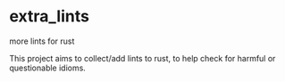 # extra_lints
more lints for rust

This project aims to collect/add lints to rust, to help check for harmful or questionable idioms.
